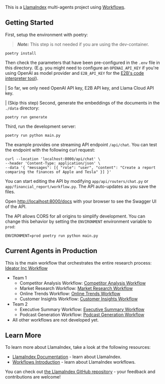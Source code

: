 This is a [LlamaIndex](https://www.llamaindex.ai/) multi-agents project using [Workflows](https://docs.llamaindex.ai/en/stable/understanding/workflows/).

## Getting Started

First, setup the environment with poetry:

> **_Note:_** This step is not needed if you are using the dev-container.

```shell
poetry install
```

Then check the parameters that have been pre-configured in the `.env` file in this directory. (E.g. you might need to configure an `OPENAI_API_KEY` if you're using OpenAI as model provider and `E2B_API_KEY` for the [E2B's code interpreter tool](https://e2b.dev/docs)).

| So far, we only need OpenAI API key, E2B API key, and Llama Cloud API key.

| (Skip this step) 
Second, generate the embeddings of the documents in the `./data` directory:

```shell
poetry run generate
```

Third, run the development server:

```shell
poetry run python main.py
```

The example provides one streaming API endpoint `/api/chat`.
You can test the endpoint with the following curl request:

```
curl --location 'localhost:8000/api/chat' \
--header 'Content-Type: application/json' \
--data '{ "messages": [{ "role": "user", "content": "Create a report comparing the finances of Apple and Tesla" }] }'
```

You can start editing the API by modifying `app/api/routers/chat.py` or `app/financial_report/workflow.py`. The API auto-updates as you save the files.

Open [http://localhost:8000/docs](http://localhost:8000/docs) with your browser to see the Swagger UI of the API.

The API allows CORS for all origins to simplify development. You can change this behavior by setting the `ENVIRONMENT` environment variable to `prod`:

```
ENVIRONMENT=prod poetry run python main.py
```

## Current Agents in Production

This is the main workflow that orchestrates the entire research process: [Ideator Inc Workflow](./app/agents/ideator_inc_workflow.py)
- Team 1
    - Competitor Analysis Workflow: [Competitor Analysis Workflow](./app/agents/stage_2_initial_research/competitor_analysis/workflow.py)
    - Market Research Workflow: [Market Research Workflow](./app/agents/stage_2_initial_research/market_research/workflow.py)
    - Online Trends Workflow: [Online Trends Workflow](./app/agents/stage_2_initial_research/online_trends/workflow.py)
    - Customer Insights Workflow: [Customer Insights Workflow](./app/agents/stage_2_initial_research/customer_insights/workflow.py)
- Team 2
    - Executive Summary Workflow: [Executive Summary Workflow](./app/agents/stage_6_output_production/executive_summarizer/workflow.py)
    - Podcast Generation Workflow: [Podcast Generation Workflow](./app/agents/stage_6_output_production/podcaster/workflow.py)
- All other workflows are not developed yet.

## Learn More

To learn more about LlamaIndex, take a look at the following resources:

- [LlamaIndex Documentation](https://docs.llamaindex.ai) - learn about LlamaIndex.
- [Workflows Introduction](https://docs.llamaindex.ai/en/stable/understanding/workflows/) - learn about LlamaIndex workflows.

You can check out [the LlamaIndex GitHub repository](https://github.com/run-llama/llama_index) - your feedback and contributions are welcome!
